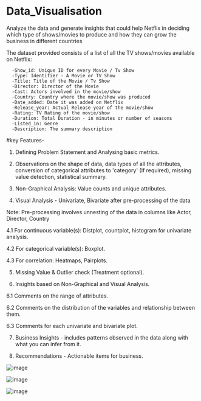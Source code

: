 # Data_Visualisation
Analyze the data and generate insights that could help Netflix in deciding which type of shows/movies to produce and how they can grow the business in different countries

The dataset provided  consists of a list of all the TV shows/movies available on Netflix:

      -Show_id: Unique ID for every Movie / Tv Show
      -Type: Identifier - A Movie or TV Show
      -Title: Title of the Movie / Tv Show
      -Director: Director of the Movie
      -Cast: Actors involved in the movie/show
      -Country: Country where the movie/show was produced
      -Date_added: Date it was added on Netflix
      -Release_year: Actual Release year of the movie/show
      -Rating: TV Rating of the movie/show
      -Duration: Total Duration - in minutes or number of seasons
      -Listed_in: Genre
      -Description: The summary description
#key Features-
1. Defining Problem Statement and Analysing basic metrics.

2. Observations on the shape of data, data types of all the attributes, conversion of categorical attributes to 'category' (If required), missing value detection, statistical summary.

3. Non-Graphical Analysis: Value counts and unique attributes.

4. Visual Analysis - Univariate, Bivariate after pre-processing of the data

Note: Pre-processing involves unnesting of the data in columns like Actor, Director, Country

4.1 For continuous variable(s): Distplot, countplot, histogram for univariate analysis.

4.2 For categorical variable(s): Boxplot.

4.3 For correlation: Heatmaps, Pairplots.

5. Missing Value & Outlier check (Treatment optional).

6. Insights based on Non-Graphical and Visual Analysis.

6.1 Comments on the range of attributes.

6.2 Comments on the distribution of the variables and relationship between them.

6.3 Comments for each univariate and bivariate plot.

7. Business Insights - includes patterns observed in the data along with what you can infer from it.

8. Recommendations - Actionable items for business.


![image](https://github.com/user-attachments/assets/85662c32-4bba-41a7-956c-17bacda0afd5)

![image](https://github.com/user-attachments/assets/7af3336e-0f2d-4f66-ab07-67e75aaf2fec)

![image](https://github.com/user-attachments/assets/9a6fb791-a22e-445b-bdf8-7cf5b28ee10f)


